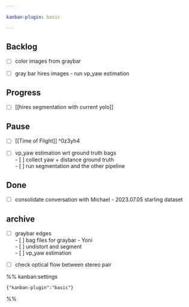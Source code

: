 ```yaml
---

kanban-plugin: basic

---
```


## Backlog

- [ ] color images from graybar
- [ ] gray bar hires images - run vp_yaw estimation


## Progress

- [ ] [[hires segmentation with current yolo]]


## Pause

- [ ] [[Time of Flight]] ^0z3yh4
- [ ] vp_yaw estimation wrt ground truth bags<br>- [ ]  collect yaw + distance ground truth<br>- [ ]  run segmentation and the other pipeline


## Done

- [ ] consolidate conversation with Michael - 2023.07.05 starling dataset


## archive

- [ ] graybar edges<br>- [ ] bag files for graybar - Yoni<br>- [ ] undistort and segment<br>- [ ] vp_yaw estimation
- [ ] check optical flow between stereo pair




%% kanban:settings
```
{"kanban-plugin":"basic"}
```
%%
